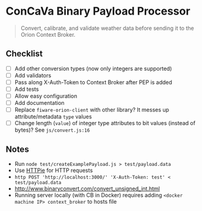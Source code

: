 # ConCaVa Binary Payload Processor

> Convert, calibrate, and validate weather data before sending it to the Orion Context Broker.

## Checklist

- [ ] Add other conversion types (now only integers are supported)
- [ ] Add validators
- [ ] Pass along X-Auth-Token to Context Broker after PEP is added
- [ ] Add tests
- [ ] Allow easy configuration
- [ ] Add documentation
- [ ] Replace `fiware-orion-client` with other library? It messes up attribute/metadata `type` values
- [ ] Change length (`value`) of integer type attributes to bit values (instead of bytes)? See `js/convert.js:16`

## Notes

- Run `node test/createExamplePayload.js > test/payload.data`
- Use [HTTPie](https://github.com/jkbrzt/httpie) for HTTP requests
- `http POST 'http://localhost:3000/' 'X-Auth-Token: test' < test/payload.data`
- http://www.binaryconvert.com/convert_unsigned_int.html
- Running server locally (with CB in Docker) requires adding `<docker machine IP> context_broker` to hosts file

